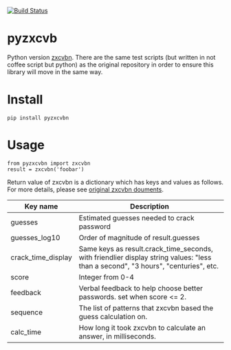 [![Build Status](https://travis-ci.org/taxpon/pyzxcvbn.svg?branch=master)](https://travis-ci.org/taxpon/pyzxcvbn)

# pyzxcvb
Python version [zxcvbn](https://github.com/dropbox/zxcvbn). There are the same test scripts (but written in not coffee script but python) as the original repository in order to ensure this library will move in the same way.

# Install
```
pip install pyzxcvbn
```

# Usage
```
from pyzxcvbn import zxcvbn
result = zxcvbn('foobar')
```

Return value of zxcvbn is a dictionary which has keys and values as follows. For more details, please see [original zxcvbn douments](https://github.com/dropbox/zxcvbn).
  
|Key name| Description|
---------|------------|
|guesses|Estimated guesses needed to crack password|
|guesses_log10|Order of magnitude of result.guesses|
|crack_time_display|Same keys as result.crack_time_seconds, with friendlier display string values: "less than a second", "3 hours", "centuries", etc.|
|score|Integer from 0-4|
|feedback|Verbal feedback to help choose better passwords. set when score <= 2.|
|sequence|The list of patterns that zxcvbn based the guess calculation on.|
|calc_time|How long it took zxcvbn to calculate an answer, in milliseconds.|
